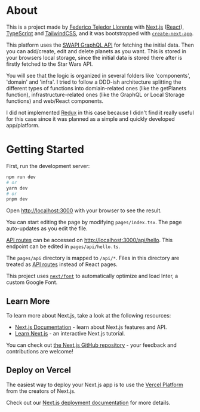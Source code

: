 # About

This is a project made by [Federico Tejedor Llorente](https://www.federicotllorente.com/) with [Next.js](https://nextjs.org/) ([React](https://reactjs.org/)), [TypeScript](https://www.typescriptlang.org/docs/) and [TailwindCSS](https://tailwindcss.com/), and it was bootstrapped with [`create-next-app`](https://github.com/vercel/next.js/tree/canary/packages/create-next-app).

This platform uses the [SWAPI GraphQL API](https://studio.apollographql.com/public/star-wars-swapi/home?variant=current) for fetching the initial data. Then you can add/create, edit and delete planets as you want. This is stored in your browsers local storage, since the initial data is stored there after is firstly fetched to the Star Wars API.

You will see that the logic is organized in several folders like 'components', 'domain' and 'infra'. I tried to follow a DDD-ish architecture splitting the different types of functions into domiain-related ones (like the getPlanets function), infrastructure-related ones (like the GraphQL or Local Storage functions) and web/React components.

I did not implemented [Redux](https://redux.js.org/) in this case because I didn't find it really useful for this case since it was planned as a simple and quickly developed app/platform.

# Getting Started

First, run the development server:

```bash
npm run dev
# or
yarn dev
# or
pnpm dev
```

Open [http://localhost:3000](http://localhost:3000) with your browser to see the result.

You can start editing the page by modifying `pages/index.tsx`. The page auto-updates as you edit the file.

[API routes](https://nextjs.org/docs/api-routes/introduction) can be accessed on [http://localhost:3000/api/hello](http://localhost:3000/api/hello). This endpoint can be edited in `pages/api/hello.ts`.

The `pages/api` directory is mapped to `/api/*`. Files in this directory are treated as [API routes](https://nextjs.org/docs/api-routes/introduction) instead of React pages.

This project uses [`next/font`](https://nextjs.org/docs/basic-features/font-optimization) to automatically optimize and load Inter, a custom Google Font.

## Learn More

To learn more about Next.js, take a look at the following resources:

- [Next.js Documentation](https://nextjs.org/docs) - learn about Next.js features and API.
- [Learn Next.js](https://nextjs.org/learn) - an interactive Next.js tutorial.

You can check out [the Next.js GitHub repository](https://github.com/vercel/next.js/) - your feedback and contributions are welcome!

## Deploy on Vercel

The easiest way to deploy your Next.js app is to use the [Vercel Platform](https://vercel.com/new?utm_medium=default-template&filter=next.js&utm_source=create-next-app&utm_campaign=create-next-app-readme) from the creators of Next.js.

Check out our [Next.js deployment documentation](https://nextjs.org/docs/deployment) for more details.
